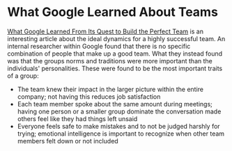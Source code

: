 # What Google Learned About Teams
[What Google Learned From Its Quest to Build the Perfect Team](https://www.nytimes.com/2016/02/28/magazine/what-google-learned-from-its-quest-to-build-the-perfect-team.html) is an interesting article about the ideal dynamics for a highly successful team. An internal researcher within Google found that there is no specific combination of people that make up a good team. What they instead found was that the groups norms and traditions were more important than the individuals' personalities. These were found to be the most important traits of a group:
 - The team knew their impact in the larger picture within the entire company; not having this reduces job satisfaction
 - Each team member spoke about the same amount during meetings; having one person or a smaller group dominate the conversation made others feel like they had things left unsaid
 - Everyone feels safe to make mistakes and to not be judged harshly for trying; emotional intelligence is important to recognize when other team members felt down or not included  
